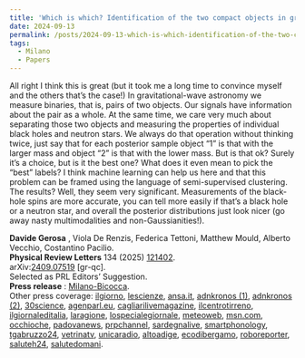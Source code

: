 ```yaml
---
title: 'Which is which? Identification of the two compact objects in gravitational-wave binaries.'
date: 2024-09-13
permalink: /posts/2024-09-13-which-is-which-identification-of-the-two-compact-objects-in-gravitational-wave-binaries
tags:
  - Milano
  - Papers
---
```


All right I think this is great (but it took me a long time to convince myself and the others that’s the case!) In gravitational-wave astronomy we measure binaries, that is, pairs of two objects. Our signals have information about the pair as a whole. At the same time, we care very much about separating those two objects and measuring the properties of individual black holes and neutron stars. We always do that operation without thinking twice, just say that for each posterior sample object “1” is that with the larger mass and object “2” is that with the lower mass. But is that ok? Surely it’s a choice, but is it the best one? What does it even mean to pick the “best” labels? I think machine learning can help us here and that this problem can be framed using the language of semi-supervised clustering. The results? Well, they seem very significant. Measurements of the black-hole spins are more accurate, you can tell more easily if that’s a black hole or a neutron star, and overall the posterior distributions just look nicer (go away nasty multimodalities and non-Gaussianities!). 

**Davide Gerosa** , Viola De Renzis, Federica Tettoni, Matthew Mould, Alberto Vecchio, Costantino Pacilio.  
**Physical Review Letters** 134 (2025) [121402](<https://journals.aps.org/prl/abstract/10.1103/PhysRevLett.134.121402>).  
arXiv:[](<https://arxiv.org/abs/2204.00026>)[](<https://arxiv.org/abs/2204.03423>)[2409.07519](<https://arxiv.org/abs/2409.07519>) [gr-qc].  
Selected as PRL Editors’ Suggestion.  
**Press release** : [Milano-Bicocca](<https://www.unimib.it/news/distinguere-buchi-neri-sara-piu-facile-grazie-nuovo-metodo-basato-sullintelligenza-artificiale>).  
Other press coverage: [ilgiorno](<https://www.ilgiorno.it/milano/cronaca/buchi-neri-ai-bicocca-utm1l4vj>), [lescienze](<https://www.lescienze.it/comunicati-stampa/2025/03/31/news/distinguere_buchi_neri_intelligenza_artificiale-18808890/>), [ansa.it](<https://www.ansa.it/canale_scienza/notizie/spazio_astronomia/2025/04/06/piu-facile-distinguere-buchi-neri-e-stelle-di-neutroni-con-lia_34bd0369-a02b-4d65-8739-3ba8f3fd1e10.html>), [adnkronos (1)](<https://www.adnkronos.com/immediapress/distinguere-i-buchi-neri-sara-piu-facile-grazie-a-un-nuovo-metodo-basato-sullintelligenza-artificiale-sviluppato-dalluniversita-di-milano-bicocca_6NKOPBl7LcbcCeYcUXCHxy#google_vignette>), [adnkronos (2)](<https://adnkronos.money.it/Distinguere-i-buchi-neri-sara-piu-facile-grazie-a-un-nuovo-metodo-basato-sull>), [30science](<https://30science.com/2025/03/news/spazio-nuovo-metodo-con-ia-rivoluzione-ricerca-su-buchi-neri-e-stelle-neutroni/>), [agenparl.eu](<https://agenparl.eu/2025/03/31/distinguere-i-buchi-neri-sara-piu-facile-grazie-a-un-nuovo-metodo-basato-sullintelligenza-artificiale-sviluppato-dalluniversita-di-milano-bicocca/>), [cagliarilivemagazine](<https://www.cagliarilivemagazine.it/distinguere-i-buchi-neri-sara-piu-facile-grazie-a-un-nuovo-metodo-basato-sullintelligenza-artificiale-sviluppato-dalluniversita-di-milano-bicocca>), [ilcentrotirreno](<https://ilcentrotirreno.it/sito/immediapress/211333-distinguere-i-buchi-neri-sara-piu-facile-grazie-a-un-nuovo-metodo-basato-sull-intelligenza-artificiale-sviluppato-dall-universita-di-milano-bicocca.html>), [ilgiornaleditalia](<https://www.ilgiornaleditalia.it/news/comunicati/694781/distinguere-i-buchi-neri-sara-piu-facile-grazie-a-un-nuovo-metodo-basato-sull-intelligenza-artificiale-sviluppato-dalluniversita-di-milano-bicocca.html>), [laragione](<https://laragione.eu/adnkronos/comunicati/distinguere-i-buchi-neri-sara-piu-facile-grazie-a-un-nuovo-metodo-basato-sullintelligenza-artificiale-sviluppato-dalluniversita-di-milano-bicocca/>), [lospecialegiornale](<https://www.lospecialegiornale.it/2025/03/31/distinguere-i-buchi-neri-sara-piu-facile-grazie-a-un-nuovo-metodo-basato-sullintelligenza-artificiale-sviluppato-dalluniversita-di-milano-bicocca/>), [meteoweb](<https://www.meteoweb.eu/2025/03/distinguere-buchi-neri-piu-facile-grazie-intelligenza-artificiale/1001768991/>), [msn.com](<https://www.msn.com/it-it/notizie/tecnologiaescienza/distinguere-i-buchi-neri-sar%C3%A0-pi%C3%B9-facile-grazie-a-un-nuovo-metodo-basato-sull-intelligenza-artificiale-sviluppato-dall-universit%C3%A0-di-milano-bicocca/ar-AA1BZmXX>), [occhioche](<https://sport.occhioche.it/distinguere-i-buchi-neri-sara-piu-facile-grazie-a-un-nuovo-metodo-basato-sullintelligenza-artificiale-sviluppato-dalluniversita-di-milano-bicocca/>), [padovanews](<https://www.padovanews.it/2025/04/01/distinguere-i-buchi-neri-sara-piu-facile-grazie-a-un-nuovo-metodo-basato-sullintelligenza-artificiale-sviluppato-dalluniversita-di-milano-bicocca/>), [prpchannel](<https://www.prpchannel.com/distinguere-i-buchi-neri-sara-piu-facile-grazie-a-un-nuovo-metodo-basato-sullintelligenza-artificiale-sviluppato-dalluniversita-di-milano-bicocca/>), [sardegnalive](<https://www.sardegnalive.net/adnkronos/distinguere-i-buchi-neri-sara-piu-facile-grazie-a-un-nuovo-metodo-basato-sullintelligenza-artificiale-c3ip91er>), [smartphonology](<https://www.smartphonology.it/buchi-neri-e-ai-un-nuovo-metodo-italiano-per-lanalisi-delle-onde-gravitazionali/#google_vignette>), [tgabruzzo24](<https://www.tgabruzzo24.com/news-nazionali/distinguere-i-buchi-neri-sara-piu-facile-grazie-a-un-nuovo-metodo-basato-sullintelligenza-artificiale-sviluppato-dalluniversita-di-milano-bicocca/>), [vetrinatv](<https://www.vetrinatv.it/distinguere-i-buchi-neri-sara-piu-facile-grazie-a-un-nuovo-metodo-basato-sullintelligenza-artificiale-sviluppato-dalluniversita-di-milano-bicocca/>), [unicaradio](<https://www.unicaradio.it/blog/2025/04/01/lintelligenza-artificiale-svela-i-segreti-dei-buchi-neri/>), [altoadige](<https://www.altoadige.it/scienza-e-tecnica/pi%C3%B9-facile-distinguere-buchi-neri-e-stelle-di-neutroni-con-l-ia-1.4043045>), [ecodibergamo](<https://www.ecodibergamo.it/stories/premium/scienza-e-tecnologia/piu-facile-distinguere-buchi-neri-stelle-neutroni-lia-o_2954981_11/>), [roboreporter](<https://roboreporter.it/2025/04/10/rivoluzione-nellastrofisica-lintelligenza-artificiale-svela-i-segreti-di-buchi-neri-e-stelle-di-neutroni/>), [saluteh24](<https://www.saluteh24.com/il_weblog_di_antonio/2025/04/ricerca-piu-facile-distinguere-i-buchi-neri-con-l-intelligenza-artificiale-metodo-bicocca-milano.html>), [salutedomani](<https://www.salutedomani.com/2025/04/10/ricerca-piu-facile-distinguere-i-buchi-neri-con-lintelligenza-artificiale-metodo-bicocca-milano/>).


